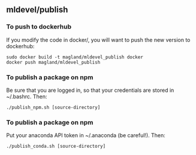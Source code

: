 ## mldevel/publish

### To push to dockerhub

If you modify the code in docker/, you will want to push the new version to dockerhub:

```
sudo docker build -t magland/mldevel_publish docker
docker push magland/mldevel_publish
```

### To publish a package on npm

Be sure that you are logged in, so that your credentials are stored in ~/.bashrc. Then:

```
./publish_npm.sh [source-directory]
```

### To publish a package on npm

Put your anaconda API token in ~/.anaconda (be careful!). Then:

```
./publish_conda.sh [source-directory]
```

